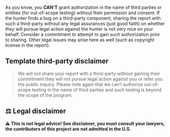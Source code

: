 As you know, you **CAN’T** grant authorization in the name of third parties or entities (for out-of-scope testing) without their permission and consent. If the hunter finds a bug on a third-party component, sharing the report with such a third-party without any legal assurances (just good faith) on whether *they* will pursue legal action against the hunter is not very nice on your behalf. Consider a commitment to attempt to gain such authorization prior to sharing. Other legal issues may arise here as well (such as copyright license in the report).

## Template third-party disclaimer

> We will not share your report with a third-party without gaining their commitment they will not pursue legal action against you or refer you the public inquiry. Please note again that we can’t authorize out-of-scope testing in the name of third parties and such testing is beyond the scope of the program.

## ⚖ Legal disclaimer

**⚠ This is not legal advice! See disclaimer, you must consult your lawyers, the contributors of this project are not admitted in the U.S.**
